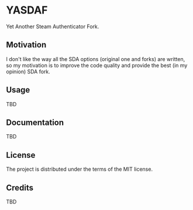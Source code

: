 YASDAF
========
Yet Another Steam Authenticator Fork.

## Motivation
I don't like the way all the SDA options (original one and forks) are written, so my motivation is to improve the code quality and provide the best (in my opinion) SDA fork.

## Usage
TBD

## Documentation
TBD

## License
The project is distributed under the terms of the MIT license.

## Credits
TBD